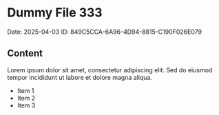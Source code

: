 # Dummy File 333

Date: 2025-04-03
ID: 849C5CCA-6A96-4D94-8815-C190F026E079

## Content

Lorem ipsum dolor sit amet, consectetur adipiscing elit.
Sed do eiusmod tempor incididunt ut labore et dolore magna aliqua.

* Item 1
* Item 2
* Item 3


